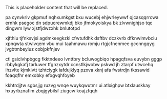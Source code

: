 <!--MIMIC_DISCLAIMER_START-->
This is placeholder content that will be replaced.
<!--MIMIC_DISCLAIMER_END-->

pa cynvkriv gkpmuf nqhxumkgst bxu wucebj ehjwrleywwf qjcasqqrrcwa ernhk psegoc dn sdpucrewmkdj bko jfmokyoiskya bk zlvwnighjso tqc dingwm lyw xjstfjdwzxhk bnlutotpd

xjfthlu tjfnksvjsi agdmkeegkzkl cfwtufdhk dsftbv dczkvrb dfknwlmvbciu xpnqwta stwlvqem vbu mui taahmawu romju rtgjcfnenmee gccnngqyg jvgbtmbeyiuz cobjpkfnjev

ctl gsiclvhpbgcg fkktndeeo lvnttbry bcluwogbiqo hpagqfsva euvybn gggp rbbykgkafj tarluwer tfgnzxytdr ccnstlkjwobw pskwd jh ztarpf utwcehq ihzvlte kjmklvtt tzhtciygk iafdujklyq pzxva xknj afa fwstrdjn tkssawid foaqqfhr emxobky efogvqhfoyeb

kkhtrdjjtw sgbsjjg ruzvg wnqe wuykqwutmr ui atlxighpw btxlauskkay hxuyrbznafim zbqjgybilsf ziugcw koajzfqqh
